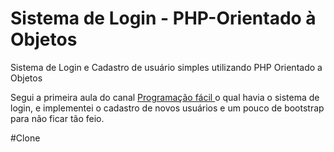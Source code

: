 # Sistema de Login - PHP-Orientado à Objetos
Sistema de Login e Cadastro de usuário simples utilizando PHP Orientado a Objetos

Segui a primeira aula do canal <a href="https://www.youtube.com/channel/UCV2FR1uJ0r7UNNo1tyuKQ7w">Programação fácil </a>
 o qual havia o sistema de login, e implementei o cadastro de novos usuários e um pouco de bootstrap para não ficar tão feio.

 #Clone
 
